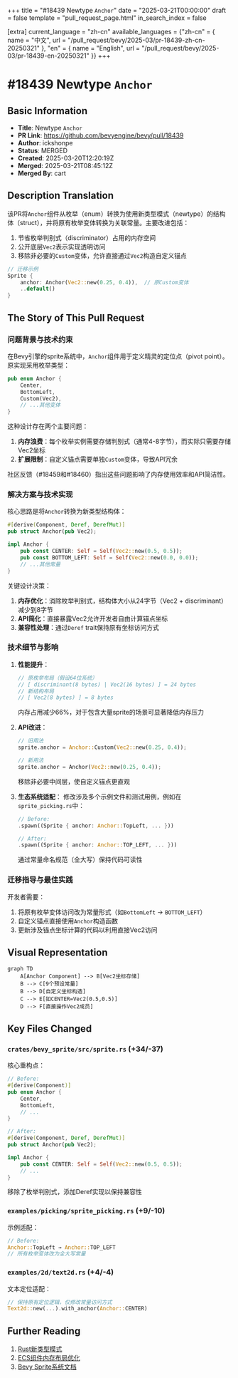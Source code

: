 +++
title = "#18439 Newtype `Anchor`"
date = "2025-03-21T00:00:00"
draft = false
template = "pull_request_page.html"
in_search_index = false

[extra]
current_language = "zh-cn"
available_languages = {"zh-cn" = { name = "中文", url = "/pull_request/bevy/2025-03/pr-18439-zh-cn-20250321" }, "en" = { name = "English", url = "/pull_request/bevy/2025-03/pr-18439-en-20250321" }}
+++

# #18439 Newtype `Anchor`

## Basic Information
- **Title**: Newtype `Anchor`
- **PR Link**: https://github.com/bevyengine/bevy/pull/18439
- **Author**: ickshonpe
- **Status**: MERGED
- **Created**: 2025-03-20T12:20:19Z
- **Merged**: 2025-03-21T08:45:12Z
- **Merged By**: cart

## Description Translation
该PR将`Anchor`组件从枚举（enum）转换为使用新类型模式（newtype）的结构体（struct），并将原有枚举变体转换为关联常量。主要改进包括：
1. 节省枚举判别式（discriminator）占用的内存空间
2. 公开底层`Vec2`表示实现透明访问
3. 移除非必要的`Custom`变体，允许直接通过`Vec2`构造自定义锚点

```rust
// 迁移示例
Sprite {
    anchor: Anchor(Vec2::new(0.25, 0.4)),  // 原Custom变体
    ..default()
}
```

## The Story of This Pull Request

### 问题背景与技术约束
在Bevy引擎的sprite系统中，`Anchor`组件用于定义精灵的定位点（pivot point）。原实现采用枚举类型：

```rust
pub enum Anchor {
    Center,
    BottomLeft,
    Custom(Vec2),
    // ...其他变体
}
```

这种设计存在两个主要问题：
1. **内存浪费**：每个枚举实例需要存储判别式（通常4-8字节），而实际只需要存储Vec2坐标
2. **扩展限制**：自定义锚点需要单独`Custom`变体，导致API冗余

社区反馈（#18459和#18460）指出这些问题影响了内存使用效率和API简洁性。

### 解决方案与技术实现
核心思路是将`Anchor`转换为新类型结构体：

```rust
#[derive(Component, Deref, DerefMut)]
pub struct Anchor(pub Vec2);

impl Anchor {
    pub const CENTER: Self = Self(Vec2::new(0.5, 0.5));
    pub const BOTTOM_LEFT: Self = Self(Vec2::new(0.0, 0.0));
    // ...其他常量
}
```

关键设计决策：
1. **内存优化**：消除枚举判别式，结构体大小从24字节（Vec2 + discriminant）减少到8字节
2. **API简化**：直接暴露Vec2允许开发者自由计算锚点坐标
3. **兼容性处理**：通过`Deref` trait保持原有坐标访问方式

### 技术细节与影响
1. **性能提升**：
   ```rust
   // 原枚举布局（假设64位系统）
   // [ discriminant(8 bytes) | Vec2(16 bytes) ] = 24 bytes
   // 新结构布局
   // [ Vec2(8 bytes) ] = 8 bytes
   ```
   内存占用减少66%，对于包含大量sprite的场景可显著降低内存压力

2. **API改进**：
   ```rust
   // 旧用法
   sprite.anchor = Anchor::Custom(Vec2::new(0.25, 0.4));
   
   // 新用法
   sprite.anchor = Anchor(Vec2::new(0.25, 0.4));
   ```
   移除非必要中间层，使自定义锚点更直观

3. **生态系统适配**：
   修改涉及多个示例文件和测试用例，例如在`sprite_picking.rs`中：
   ```rust
   // Before:
   .spawn((Sprite { anchor: Anchor::TopLeft, ... }))
   
   // After: 
   .spawn((Sprite { anchor: Anchor::TOP_LEFT, ... }))
   ```
   通过常量命名规范（全大写）保持代码可读性

### 迁移指导与最佳实践
开发者需要：
1. 将原有枚举变体访问改为常量形式（如`BottomLeft` → `BOTTOM_LEFT`）
2. 自定义锚点直接使用`Anchor`构造函数
3. 更新涉及锚点坐标计算的代码以利用直接Vec2访问

## Visual Representation

```mermaid
graph TD
    A[Anchor Component] --> B[Vec2坐标存储]
    B --> C[9个预设常量]
    B --> D[自定义坐标构造]
    C --> E[如CENTER=Vec2(0.5,0.5)]
    D --> F[直接操作Vec2成员]
```

## Key Files Changed

### `crates/bevy_sprite/src/sprite.rs` (+34/-37)
核心重构点：
```rust
// Before:
#[derive(Component)]
pub enum Anchor { 
    Center,
    BottomLeft,
    // ...
}

// After:
#[derive(Component, Deref, DerefMut)]
pub struct Anchor(pub Vec2);

impl Anchor {
    pub const CENTER: Self = Self(Vec2::new(0.5, 0.5));
    // ...
}
```
移除了枚举判别式，添加Deref实现以保持兼容性

### `examples/picking/sprite_picking.rs` (+9/-10)
示例适配：
```rust
// Before:
Anchor::TopLeft → Anchor::TOP_LEFT
// 所有枚举变体改为全大写常量
```

### `examples/2d/text2d.rs` (+4/-4)
文本定位适配：
```rust
// 保持原有定位逻辑，仅修改常量访问方式
Text2d::new(...).with_anchor(Anchor::CENTER)
```

## Further Reading
1. [Rust新类型模式](https://doc.rust-lang.org/rust-by-example/generics/new_types.html)
2. [ECS组件内存布局优化](https://bevyengine.org/learn/book/next/ecs-in-depth/)
3. [Bevy Sprite系统文档](https://docs.rs/bevy_sprite/latest/bevy_sprite/)